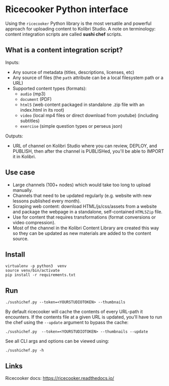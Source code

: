 Ricecooker Python interface
===========================
Using the `ricecooker` Python library is the most versatile and powerful approach
for uploading content to Kolibri Studio.
A note on terminology: content integration scripts are called **sushi chef** scripts.


What is a content integration script?
-------------------------------------

Inputs:

  - Any source of metadata (titles, descriptions, licenses, etc)
  - Any source of files (the `path` attribute can be a local filesystem path or a URL)
  - Supported content types (formats):
    - `audio` (mp3)
    - `document` (PDF)
    - `html5` (web content packaged in standalone .zip file with an index.html in its root)
    - `video` (local mp4 files or direct download from youtube) (including subtitles)
    - `exercise` (simple question types or perseus json)


Outputs:

  - URL of channel on Kolibri Studio where you can review, DEPLOY, and PUBLISH,
    then after the channel is PUBLISHed, you'll be able to IMPORT it in Kolibri.



Use case
--------
  - Large channels (100+ nodes) which would take too long to upload manually.
  - Channels that need to be updated regularly (e.g. website with new lessons published every month).
  - Scraping web content: download HTML/js/css/assets from a website and package
    the webpage in a standalone, self-contained `HTML5Zip` file.
  - Use for content that requires transformations (format conversions or video compression).
  - Most of the channel in the Kolibri Content Library are created this way so
    they can be updated as new materials are added to the content source.


Install
-------

    virtualenv -p python3  venv
    source venv/bin/activate
    pip install -r requirements.txt


Run
---

    ./sushichef.py --token=<YOURSTUDIOTOKEN> --thumbnails

By default ricecooker will cache the contents of every URL-path it encounters.
If the contents file at a given URL is updated, you'll have to run the chef using
the `--update` argument to bypass the cache:


    ./sushichef.py  --token=<YOURSTUDIOTOKEN> --thumbnails --update


See all CLI args and options can be viewed using:

    ./sushichef.py -h



Links
-----
Ricecooker docs: https://ricecooker.readthedocs.io/


